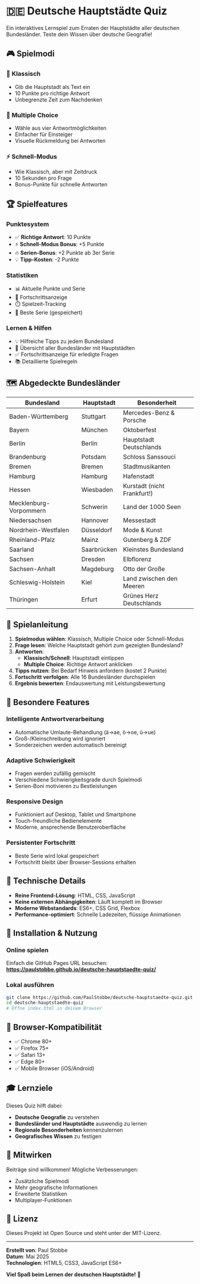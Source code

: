 # 🇩🇪 Deutsche Hauptstädte Quiz

Ein interaktives Lernspiel zum Erraten der Hauptstädte aller deutschen Bundesländer. Teste dein Wissen über deutsche Geografie!

## 🎮 **Spielmodi**

### 📝 **Klassisch**
- Gib die Hauptstadt als Text ein
- 10 Punkte pro richtige Antwort
- Unbegrenzte Zeit zum Nachdenken

### 🎯 **Multiple Choice**
- Wähle aus vier Antwortmöglichkeiten
- Einfacher für Einsteiger
- Visuelle Rückmeldung bei Antworten

### ⚡ **Schnell-Modus**
- Wie Klassisch, aber mit Zeitdruck
- 10 Sekunden pro Frage
- Bonus-Punkte für schnelle Antworten

## 🏆 **Spielfeatures**

### **Punktesystem**
- ✅ **Richtige Antwort**: 10 Punkte
- ⚡ **Schnell-Modus Bonus**: +5 Punkte
- 🔥 **Serien-Bonus**: +2 Punkte ab 3er Serie
- 💡 **Tipp-Kosten**: -2 Punkte

### **Statistiken**
- 📊 Aktuelle Punkte und Serie
- 🎯 Fortschrittsanzeige
- ⏱️ Spielzeit-Tracking
- 🏅 Beste Serie (gespeichert)

### **Lernen & Hilfen**
- 💡 Hilfreiche Tipps zu jedem Bundesland
- 📍 Übersicht aller Bundesländer mit Hauptstädten
- ✅ Fortschrittsanzeige für erledigte Fragen
- 📚 Detaillierte Spielregeln

## 🗺️ **Abgedeckte Bundesländer**

| Bundesland | Hauptstadt | Besonderheit |
|------------|------------|-------------|
| Baden-Württemberg | Stuttgart | Mercedes-Benz & Porsche |
| Bayern | München | Oktoberfest |
| Berlin | Berlin | Hauptstadt Deutschlands |
| Brandenburg | Potsdam | Schloss Sanssouci |
| Bremen | Bremen | Stadtmusikanten |
| Hamburg | Hamburg | Hafenstadt |
| Hessen | Wiesbaden | Kurstadt (nicht Frankfurt!) |
| Mecklenburg-Vorpommern | Schwerin | Land der 1000 Seen |
| Niedersachsen | Hannover | Messestadt |
| Nordrhein-Westfalen | Düsseldorf | Mode & Kunst |
| Rheinland-Pfalz | Mainz | Gutenberg & ZDF |
| Saarland | Saarbrücken | Kleinstes Bundesland |
| Sachsen | Dresden | Elbflorenz |
| Sachsen-Anhalt | Magdeburg | Otto der Große |
| Schleswig-Holstein | Kiel | Land zwischen den Meeren |
| Thüringen | Erfurt | Grünes Herz Deutschlands |

## 🎯 **Spielanleitung**

1. **Spielmodus wählen**: Klassisch, Multiple Choice oder Schnell-Modus
2. **Frage lesen**: Welche Hauptstadt gehört zum gezeigten Bundesland?
3. **Antworten**: 
   - **Klassisch/Schnell**: Hauptstadt eintippen
   - **Multiple Choice**: Richtige Antwort anklicken
4. **Tipps nutzen**: Bei Bedarf Hinweis anfordern (kostet 2 Punkte)
5. **Fortschritt verfolgen**: Alle 16 Bundesländer durchspielen
6. **Ergebnis bewerten**: Endauswertung mit Leistungsbewertung

## 🌟 **Besondere Features**

### **Intelligente Antwortverarbeitung**
- Automatische Umlaute-Behandlung (ä→ae, ö→oe, ü→ue)
- Groß-/Kleinschreibung wird ignoriert
- Sonderzeichen werden automatisch bereinigt

### **Adaptive Schwierigkeit**
- Fragen werden zufällig gemischt
- Verschiedene Schwierigkeitsgrade durch Spielmodi
- Serien-Boni motivieren zu Bestleistungen

### **Responsive Design**
- Funktioniert auf Desktop, Tablet und Smartphone
- Touch-freundliche Bedienelemente
- Moderne, ansprechende Benutzeroberfläche

### **Persistenter Fortschritt**
- Beste Serie wird lokal gespeichert
- Fortschritt bleibt über Browser-Sessions erhalten

## 🎨 **Technische Details**

- **Reine Frontend-Lösung**: HTML, CSS, JavaScript
- **Keine externen Abhängigkeiten**: Läuft komplett im Browser
- **Moderne Webstandards**: ES6+, CSS Grid, Flexbox
- **Performance-optimiert**: Schnelle Ladezeiten, flüssige Animationen

## 🚀 **Installation & Nutzung**

### **Online spielen**
Einfach die GitHub Pages URL besuchen:
**https://paulstobbe.github.io/deutsche-hauptstaedte-quiz/**

### **Lokal ausführen**
```bash
git clone https://github.com/PaulStobbe/deutsche-hauptstaedte-quiz.git
cd deutsche-hauptstaedte-quiz
# Öffne index.html in deinem Browser
```

## 📱 **Browser-Kompatibilität**

- ✅ Chrome 80+
- ✅ Firefox 75+
- ✅ Safari 13+
- ✅ Edge 80+
- ✅ Mobile Browser (iOS/Android)

## 🎓 **Lernziele**

Dieses Quiz hilft dabei:
- **Deutsche Geografie** zu verstehen
- **Bundesländer und Hauptstädte** auswendig zu lernen
- **Regionale Besonderheiten** kennenzulernen
- **Geografisches Wissen** zu festigen

## 🤝 **Mitwirken**

Beiträge sind willkommen! Mögliche Verbesserungen:
- Zusätzliche Spielmodi
- Mehr geografische Informationen
- Erweiterte Statistiken
- Multiplayer-Funktionen

## 📄 **Lizenz**

Dieses Projekt ist Open Source und steht unter der MIT-Lizenz.

---

**Erstellt von**: Paul Stobbe  
**Datum**: Mai 2025  
**Technologien**: HTML5, CSS3, JavaScript ES6+

**Viel Spaß beim Lernen der deutschen Hauptstädte!** 🎉